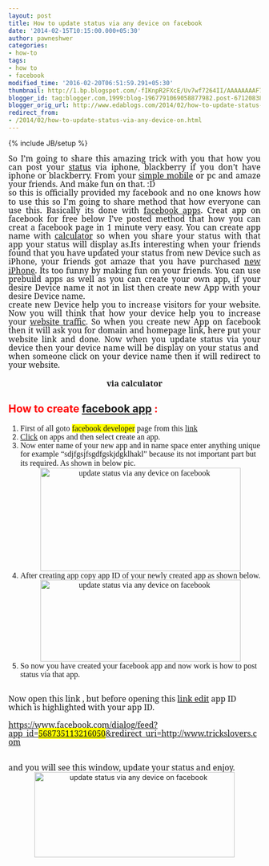 ```yaml
---
layout: post
title: How to update status via any device on facebook
date: '2014-02-15T10:15:00.000+05:30'
author: pawneshwer
categories:
- how-to
tags:
- how to
- facebook
modified_time: '2016-02-20T06:51:59.291+05:30'
thumbnail: http://1.bp.blogspot.com/-fIKnpR2FXcE/Uv7wf7264II/AAAAAAAAF7k/puQll9ohr9w/s72-c/1.jpg
blogger_id: tag:blogger.com,1999:blog-1967791069058877982.post-6712083809658322131
blogger_orig_url: http://www.edablogs.com/2014/02/how-to-update-status-via-any-device-on.html
redirect_from:
- /2014/02/how-to-update-status-via-any-device-on.html
---
```


{% include JB/setup %}

<div dir="ltr" style="text-align: left;" trbidi="on"><div class="MsoNormal" style="text-align: justify;"><span style="font-family: &quot;georgia&quot; , &quot;serif&quot;; font-size: 12.0pt; line-height: 107%;">So I’m going to share this amazing trick with you that how you can post your <a class="zem_slink" href="http://wiki.developers.facebook.com/index.php/Status.get" rel="homepage" target="_blank" title="status">status</a> via iphone, blackberry if you don’t have iphone or blackberry. From your <a class="zem_slink" href="http://www.mysimplemobile.com/" rel="homepage" target="_blank" title="Simple Mobile">simple mobile</a> or pc and amaze your friends. And make fun on that. :D<o:p></o:p></span></div><div class="MsoNormal" style="text-align: justify;"><span style="font-family: &quot;georgia&quot; , &quot;serif&quot;; font-size: 12.0pt; line-height: 107%;">so this is officially provided my facebook and no one knows how to use this so I’m going to share method that how everyone can use this. Basically its done with <a class="zem_slink" href="http://en.wikipedia.org/wiki/Facebook_features" rel="wikipedia" target="_blank" title="Facebook features">facebook apps</a>. Creat app on facebook for free below I’ve posted method that how you can creat a facebook page in 1 minute very easy. You can create app name with <a class="zem_slink" href="http://en.wikipedia.org/wiki/Calculator" rel="wikipedia" target="_blank" title="Calculator">calculator</a> so when you share your status with that app your status will display as.Its interesting when your friends found that you have updated your status from new Device such as iPhone, your friends got amaze that you have purchased <a class="zem_slink" href="http://www.t-mobile.com/cell-phones/ios.html" rel="tmobile2014" target="_blank" title="IPhone">new iPhone</a>. Its too funny by making fun on your friends. You can use prebuild apps as well as you can create your own app, if your desire Device name it not in list then create new App with your desire Device name.&nbsp;</span><br /><span style="font-family: &quot;georgia&quot; , &quot;serif&quot;; font-size: 12.0pt; line-height: 107%;">create new Device help you to increase visitors for your website. Now you will think that how your device help you to increase your <a class="zem_slink" href="http://www.freetrafficsystem.com/" rel="homepage" target="_blank" title="website traffic">website traffic</a>. So when you create new App on facebook then it will ask you for domain and homepage link, here put your website link and done. Now when you update status via your device then your device name will be display on your status and&nbsp; when someone click on your device name then it will redirect to your website.<o:p></o:p></span></div><div class="MsoNormal" style="text-align: center;"><h4><span style="font-family: &quot;georgia&quot; , &quot;serif&quot;; font-size: 12.0pt; line-height: 107%;">via calculator<o:p></o:p></span></h4></div><div class="MsoNormal"><h2 style="text-align: left;"><span style="color: red;">How to create <a class="zem_slink" href="http://en.wikipedia.org/wiki/Facebook_Platform" rel="wikipedia" target="_blank" title="Facebook Platform">facebook app</a> :</span><span style="font-family: &quot;georgia&quot; , serif; line-height: 107%;"><span style="font-size: small;"><o:p></o:p></span></span></h2></div><div class="MsoNormal"></div><ol style="text-align: left;"><li><span style="font-family: &quot;georgia&quot; , serif; font-size: 12pt; line-height: 107%;">First of all goto </span><span style="background-color: yellow; font-family: &quot;georgia&quot; , serif; font-size: 12pt; line-height: 107%;">facebook developer</span><span style="font-family: &quot;georgia&quot; , serif; font-size: 12pt; line-height: 107%;"> page from this </span><a href="https://developers.facebook.com/" style="font-family: Georgia, serif; font-size: 12pt; line-height: 107%;">link</a></li><li><span style="font-family: &quot;georgia&quot; , serif; font-size: 12pt; line-height: 107%;"><a class="zem_slink" href="http://www.clickmagazine.ie/" rel="homepage" target="_blank" title="Click (magazine)">Click</a> on apps and then select create an app.</span></li><li><span style="font-family: &quot;georgia&quot; , serif; font-size: 12pt; line-height: 107%;">Now enter name of your new app and in name space enter anything unique for example “sdjfgsjfsgdfgskjdgklhakl” because its not important part but its required. As shown in below pic.<div class="separator" style="clear: both; text-align: center;"><a href="http://1.bp.blogspot.com/-fIKnpR2FXcE/Uv7wf7264II/AAAAAAAAF7k/puQll9ohr9w/s1600/1.jpg" imageanchor="1" style="margin-left: 1em; margin-right: 1em;"><img alt="update status via any device on facebook" border="0" height="206" src="http://1.bp.blogspot.com/-fIKnpR2FXcE/Uv7wf7264II/AAAAAAAAF7k/puQll9ohr9w/s1600/1.jpg" title="update status via any device on facebook" width="400" /></a></div></span></li><li><span style="font-family: &quot;georgia&quot; , serif; font-size: 12pt; line-height: 107%;">After creating app copy app ID of your newly created app as shown below.<div class="separator" style="clear: both; text-align: center;"><a href="http://1.bp.blogspot.com/-KDprVQkdoQo/Uv7wgfwbvdI/AAAAAAAAF7w/Oi307Y36ga0/s1600/2.jpg" imageanchor="1" style="margin-left: 1em; margin-right: 1em;"><img alt="update status via any device on facebook" border="0" height="163" src="http://1.bp.blogspot.com/-KDprVQkdoQo/Uv7wgfwbvdI/AAAAAAAAF7w/Oi307Y36ga0/s1600/2.jpg" title="update status via any device on facebook" width="400" /></a></div></span></li><li><span style="font-family: &quot;georgia&quot; , serif; font-size: 12pt; line-height: 107%;">So now you have created your facebook app and now work is how to post status via that app.</span></li></ol><br /><div class="MsoNormal"><span style="font-family: &quot;georgia&quot; , &quot;serif&quot;; font-size: 12.0pt; line-height: 107%;">Now open this link , but before opening this <a class="zem_slink" href="http://en.wikipedia.org/wiki/Linker_%28computing%29" rel="wikipedia" target="_blank" title="Linker (computing)">link edit</a> app ID which is highlighted with your app ID.<o:p></o:p></span></div><div class="MsoNormal"><span style="font-family: &quot;georgia&quot; , &quot;serif&quot;; font-size: 12.0pt; line-height: 107%;"><br /></span></div><div class="MsoNormal"><span style="font-family: &quot;georgia&quot; , &quot;serif&quot;; font-size: 12.0pt; line-height: 107%;"><a href="https://www.facebook.com/dialog/feed?app_id=568735113216050&amp;redirect_uri=http://www.trickslovers.com">https://www.facebook.com/dialog/feed?app_id=<span style="background: yellow; mso-highlight: yellow;">568735113216050</span>&amp;redirect_uri=http://www.trickslovers.com</a><o:p></o:p></span></div><div class="MsoNormal"><br /></div><br /><div class="MsoNormal"><span style="font-family: &quot;georgia&quot; , &quot;serif&quot;; font-size: 12.0pt; line-height: 107%;">and you will see this window, update your status and enjoy.</span></div><div class="separator" style="clear: both; text-align: center;"><a href="http://4.bp.blogspot.com/-I04PsUl0krk/Uv7we8V7TTI/AAAAAAAAF7g/m_5Um392AHA/s1600/Untitled.png" imageanchor="1" style="margin-left: 1em; margin-right: 1em;"><img alt="update status via any device on facebook" border="0" height="170" src="http://4.bp.blogspot.com/-I04PsUl0krk/Uv7we8V7TTI/AAAAAAAAF7g/m_5Um392AHA/s1600/Untitled.png" title="update status via any device on facebook" width="400" /></a></div><o:p></o:p></div>